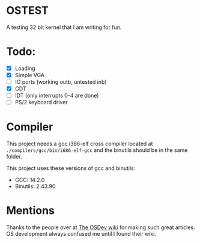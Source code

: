# OSTEST
A testing 32 bit kernel that I am writing for fun.

# Todo:
 - [X] Loading
 - [X] Simple VGA
 - [ ] IO ports (working outb, untested inb)
 - [X] GDT
 - [ ] IDT (only interrupts 0-4 are done)
 - [ ] PS/2 keyboard driver

# Compiler
This project needs a gcc i386-elf cross compiler located at `./compilers/gcc/bin/i686-elf-gcc` and the binutils should be in the same folder.  

This project uses these versions of gcc and binutils:

 * GCC: 14.2.0
 * Binutils: 2.43.90


# Mentions
Thanks to the people over at [The OSDev wiki](https://wiki.osdev.org/Expanded_Main_Page) for making such great articles. OS development always confused me until I found their wiki.
